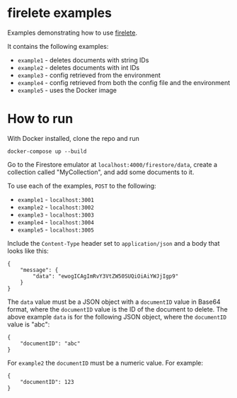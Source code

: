 # firelete examples

Examples demonstrating how to use [firelete](https://github.com/JonnyOrman/firelete).

It contains the following examples:
- `example1` - deletes documents with string IDs
- `example2` - deletes documents with int IDs
- `example3` - config retrieved from the environment
- `example4` - config retrieved from both the config file and the environment
- `example5` - uses the Docker image

# How to run

With Docker installed, clone the repo and run
```
docker-compose up --build
```

Go to the Firestore emulator at `localhost:4000/firestore/data`, create a collection called "MyCollection", and add some documents to it.

To use each of the examples, `POST` to the following:
- `example1` - `localhost:3001`
- `example2` - `localhost:3002`
- `example3` - `localhost:3003`
- `example4` - `localhost:3004`
- `example5` - `localhost:3005`

Include the `Content-Type` header set to `application/json` and a body that looks like this:
```
{
    "message": {
        "data": "ewogICAgImRvY3VtZW50SUQiOiAiYWJjIgp9"
    }
}
```

The `data` value must be a JSON object with a `documentID` value in Base64 format, where the `documentID` value is the ID of the document to delete. The above example `data` is for the following JSON object, where the `documentID` value is "abc":
```
{
    "documentID": "abc"
}
```

For `example2` the `documentID` must be a numeric value. For example:
```
{
    "documentID": 123
}